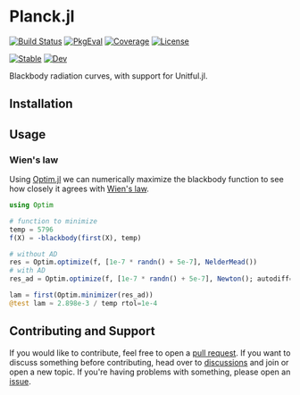 # Planck.jl

[![Build Status](https://github.com/JuliaAstro/Planck.jl/actions/workflows/CI.yml/badge.svg?branch=main)](https://github.com/JuliaAstro/Planck.jl/actions/workflows/CI.yml?query=branch%3Amain)
[![PkgEval](https://juliaci.github.io/NanosoldierReports/pkgeval_badges/P/Planck.svg)](https://juliaci.github.io/NanosoldierReports/pkgeval_badges/report.html)
[![Coverage](https://codecov.io/gh/JuliaAstro/Planck.jl/branch/main/graph/badge.svg)](https://codecov.io/gh/JuliaAstro/Planck.jl)
[![License](https://img.shields.io/github/license/JuliaAstro/Planck.jl?color=yellow)](LICENSE)

[![Stable](https://img.shields.io/badge/docs-stable-blue.svg)](https://JuliaAstro.github.io/Planck.jl/stable)
[![Dev](https://img.shields.io/badge/docs-dev-blue.svg)](https://JuliaAstro.github.io/Planck.jl/dev)

Blackbody radiation curves, with support for Unitful.jl.

## Installation

## Usage

### Wien's law

Using [Optim.jl](https://github.com/JuliaNLSolvers/Optim.jl) we can numerically maximize the blackbody function to see how closely it agrees with [Wien's law](https://en.wikipedia.org/wiki/Wien%27s_displacement_law).

```julia
using Optim

# function to minimize
temp = 5796
f(X) = -blackbody(first(X), temp)

# without AD
res = Optim.optimize(f, [1e-7 * randn() + 5e-7], NelderMead())
# with AD
res_ad = Optim.optimize(f, [1e-7 * randn() + 5e-7], Newton(); autodiff=:forward)

lam = first(Optim.minimizer(res_ad))
@test lam ≈ 2.898e-3 / temp rtol=1e-4
```

## Contributing and Support

If you would like to contribute, feel free to open a [pull request](https://github.com/JuliaAstro/Planck.jl/pulls). If you want to discuss something before contributing, head over to [discussions](https://github.com/JuliaAstro/Planck.jl/discussions) and join or open a new topic. If you're having problems with something, please open an [issue](https://github.com/JuliaAstro/Planck.jl/issues).
